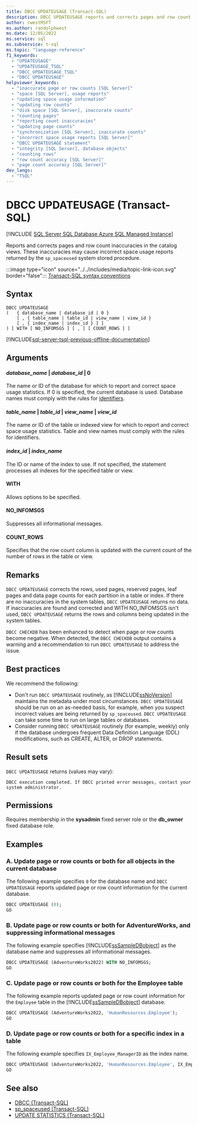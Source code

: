```yaml
---
title: DBCC UPDATEUSAGE (Transact-SQL)
description: DBCC UPDATEUSAGE reports and corrects pages and row count inaccuracies in the catalog views.
author: rwestMSFT
ms.author: randolphwest
ms.date: 12/05/2022
ms.service: sql
ms.subservice: t-sql
ms.topic: "language-reference"
f1_keywords:
  - "UPDATEUSAGE"
  - "UPDATEUSAGE_TSQL"
  - "DBCC_UPDATEUSAGE_TSQL"
  - "DBCC UPDATEUSAGE"
helpviewer_keywords:
  - "inaccurate page or row counts [SQL Server]"
  - "space [SQL Server], usage reports"
  - "updating space usage information"
  - "updating row counts"
  - "disk space [SQL Server], inaccurate counts"
  - "counting pages"
  - "reporting count inaccuracies"
  - "updating page counts"
  - "synchronization [SQL Server], inaccurate counts"
  - "incorrect space usage reports [SQL Server]"
  - "DBCC UPDATEUSAGE statement"
  - "integrity [SQL Server], database objects"
  - "counting rows"
  - "row count accuracy [SQL Server]"
  - "page count accuracy [SQL Server]"
dev_langs:
  - "TSQL"
---
```


# DBCC UPDATEUSAGE (Transact-SQL)

[!INCLUDE [SQL Server SQL Database Azure SQL Managed Instance](../../includes/applies-to-version/sql-asdb-asdbmi.md)]

Reports and corrects pages and row count inaccuracies in the catalog views. These inaccuracies may cause incorrect space usage reports returned by the `sp_spaceused` system stored procedure.

:::image type="icon" source="../../includes/media/topic-link-icon.svg" border="false"::: [Transact-SQL syntax conventions](../../t-sql/language-elements/transact-sql-syntax-conventions-transact-sql.md)

## Syntax

```syntaxsql
DBCC UPDATEUSAGE
(   { database_name | database_id | 0 }
    [ , { table_name | table_id | view_name | view_id }
    [ , { index_name | index_id } ] ]
) [ WITH [ NO_INFOMSGS ] [ , ] [ COUNT_ROWS ] ]
```

[!INCLUDE[sql-server-tsql-previous-offline-documentation](../../includes/sql-server-tsql-previous-offline-documentation.md)]

## Arguments

#### *database_name* | *database_id* | 0

The name or ID of the database for which to report and correct space usage statistics. If 0 is specified, the current database is used. Database names must comply with the rules for [identifiers](../../relational-databases/databases/database-identifiers.md).

#### *table_name* | *table_id* | *view_name* | *view_id*

The name or ID of the table or indexed view for which to report and correct space usage statistics. Table and view names must comply with the rules for identifiers.

#### *index_id* | *index_name*

The ID or name of the index to use. If not specified, the statement processes all indexes for the specified table or view.

#### WITH

Allows options to be specified.

#### NO_INFOMSGS

Suppresses all informational messages.

#### COUNT_ROWS

Specifies that the row count column is updated with the current count of the number of rows in the table or view.

## Remarks

`DBCC UPDATEUSAGE` corrects the rows, used pages, reserved pages, leaf pages and data page counts for each partition in a table or index. If there are no inaccuracies in the system tables, `DBCC UPDATEUSAGE` returns no data. If inaccuracies are found and corrected and WITH NO_INFOMSGS isn't used, `DBCC UPDATEUSAGE` returns the rows and columns being updated in the system tables.

`DBCC CHECKDB` has been enhanced to detect when page or row counts become negative. When detected, the `DBCC CHECKDB` output contains a warning and a recommendation to run `DBCC UPDATEUSAGE` to address the issue.

## Best practices

We recommend the following:

- Don't run `DBCC UPDATEUSAGE` routinely, as [!INCLUDE[ssNoVersion](../../includes/ssnoversion-md.md)] maintains the metadata under most circumstances. `DBCC UPDATEUSAGE` should be run on an as-needed basis, for example, when you suspect incorrect values are being returned by `sp_spaceused`. `DBCC UPDATEUSAGE` can take some time to run on large tables or databases.
- Consider running `DBCC UPDATEUSAGE` routinely (for example, weekly) only if the database undergoes frequent Data Definition Language (DDL) modifications, such as CREATE, ALTER, or DROP statements.

## Result sets

`DBCC UPDATEUSAGE` returns (values may vary):

`DBCC execution completed. If DBCC printed error messages, contact your system administrator.`

## Permissions

Requires membership in the **sysadmin** fixed server role or the **db_owner** fixed database role.

## Examples

### A. Update page or row counts or both for all objects in the current database

The following example specifies `0` for the database name and `DBCC UPDATEUSAGE` reports updated page or row count information for the current database.

```sql
DBCC UPDATEUSAGE (0);
GO
```

### B. Update page or row counts or both for AdventureWorks, and suppressing informational messages

The following example specifies [!INCLUDE[ssSampleDBobject](../../includes/sssampledbobject-md.md)] as the database name and suppresses all informational messages.

```sql
DBCC UPDATEUSAGE (AdventureWorks2022) WITH NO_INFOMSGS;
GO
```

### C. Update page or row counts or both for the Employee table

The following example reports updated page or row count information for the `Employee` table in the [!INCLUDE[ssSampleDBobject](../../includes/sssampledbobject-md.md)] database.

```sql
DBCC UPDATEUSAGE (AdventureWorks2022, 'HumanResources.Employee');
GO
```

### D. Update page or row counts or both for a specific index in a table

 The following example specifies `IX_Employee_ManagerID` as the index name.

```sql
DBCC UPDATEUSAGE (AdventureWorks2022, 'HumanResources.Employee', IX_Employee_OrganizationLevel_OrganizationNode);
GO
```

## See also

- [DBCC (Transact-SQL)](../../t-sql/database-console-commands/dbcc-transact-sql.md)
- [sp_spaceused (Transact-SQL)](../../relational-databases/system-stored-procedures/sp-spaceused-transact-sql.md)
- [UPDATE STATISTICS (Transact-SQL)](../../t-sql/statements/update-statistics-transact-sql.md)

